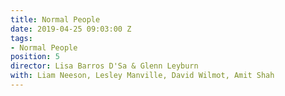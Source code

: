 ```yaml
---
title: Normal People
date: 2019-04-25 09:03:00 Z
tags:
- Normal People
position: 5
director: Lisa Barros D'Sa & Glenn Leyburn
with: Liam Neeson, Lesley Manville, David Wilmot, Amit Shah
---
```


